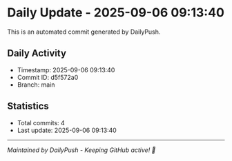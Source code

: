 # Daily Update - 2025-09-06 09:13:40

This is an automated commit generated by DailyPush.

## Daily Activity
- Timestamp: 2025-09-06 09:13:40
- Commit ID: d5f572a0
- Branch: main

## Statistics
- Total commits: 4
- Last update: 2025-09-06 09:13:40

---
*Maintained by DailyPush - Keeping GitHub active! 🚀*

